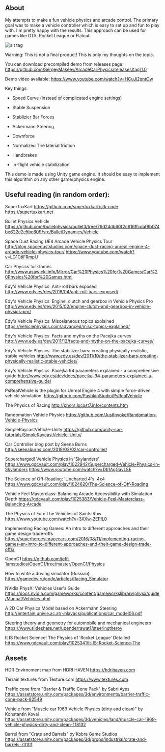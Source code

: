 ## About

My attempts to make a fun vehicle physics and arcade control.
The primary goal was to make a vehicle controller which is easy to set up and fun to play with.
I'm pretty happy with the results. This approach can be used for games like GTA, Rocket League or Flatout.

![alt tag](https://raw.githubusercontent.com/SergeyMakeev/ArcadeCarPhysics/master/ArcadeCarPhysics.gif)

Warning: This is not a final product! This is only my thoughts on the topic.

You can download precompiled demo from releases page:
https://github.com/SergeyMakeev/ArcadeCarPhysics/releases/tag/1.0

Demo video available:
https://www.youtube.com/watch?v=HCuJi2pntOw

Key things:

* Speed Curve (instead of complicated engine settings)

* Stable Suspension

* Stablizier Bar Forces

* Ackermann Steering

* Downforce

* Normalized Tire laterial friction

* Handbrakes

* In-flight vehicle stabilization


This demo is made using Unity game engine.
It should be easy to implement this algorithm on any other game/physics engine.

## Useful reading (in random order):

SuperTuxKart
https://github.com/supertuxkart/stk-code
https://supertuxkart.net

Bullet Physics Vehicle
https://github.com/bulletphysics/bullet3/tree/79d24db60f2c916ffcdaf8b074be622e2e5bc609/src/BulletDynamics/Vehicle

Space Dust Racing UE4 Arcade Vehicle Physics Tour
http://blog.spaceduststudios.com/space-dust-racing-unreal-engine-4-arcade-vehicle-physics-tour/
https://www.youtube.com/watch?v=LG1CtlFRmpU

Car Physics for Games
http://www.asawicki.info/Mirror/Car%20Physics%20for%20Games/Car%20Physics%20for%20Games.html

Edy's Vehicle Physics: Anti-roll bars exposed
http://www.edy.es/dev/2016/04/anti-roll-bars-exposed/

Edy's Vehicle Physics: Engine, clutch and gearbox in Vehicle Physics Pro
http://www.edy.es/dev/2015/02/engine-clutch-and-gearbox-in-vehicle-physics-pro/

Edy's Vehicle Physics: Miscelaneous topics explained
https://vehiclephysics.com/advanced/misc-topics-explained/

Edy's Vehicle Physics: Facts and myths on the Pacejka curves
http://www.edy.es/dev/2011/12/facts-and-myths-on-the-pacejka-curves/

Edy's Vehicle Physics: The stabilizer bars: creating physically realistic, stable vehicles
http://www.edy.es/dev/2011/10/the-stabilizer-bars-creating-physically-realistic-stable-vehicles/

Edy's Vehicle Physics: Pacejka 94 parameters explained - a comprehensive guide
http://www.edy.es/dev/docs/pacejka-94-parameters-explained-a-comprehensive-guide/

PsRealVehicle is the plugin for Unreal Engine 4 with simple force-driven vehicle simulation.
https://github.com/PushkinStudio/PsRealVehicle

The Physics of Racing
http://phors.locost7.info/contents.htm

Randomation Vehicle Physics
https://github.com/JustInvoke/Randomation-Vehicle-Physics

SimpleRaycastVehicle-Unity
https://github.com/unity-car-tutorials/SimpleRaycastVehicle-Unity/

Car Controller blog post by Seena Burns
http://seenaburns.com/2018/03/02/car-controller/

Supercharged! Vehicle Physics in 'Skylanders'
https://www.gdcvault.com/play/1022942/Supercharged-Vehicle-Physics-in-Skylanders
https://www.youtube.com/watch?v=Db1AgGavL8E

The Science of Off-Roading: 'Uncharted 4's' 4x4
https://www.gdcvault.com/play/1024620/The-Science-of-Off-Roading

Vehicle Feel Masterclass: Balancing Arcade Accessibility with Simulation Depth
https://gdcvault.com/play/1025383/Vehicle-Feel-Masterclass-Balancing-Arcade

The Physics of Fun: The Vehicles of Saints Row
https://www.youtube.com/watch?v=3XXw-2EPlL0

Implementing Racing Games: An intro to different approaches and their game design trade-offs
https://superheroesinracecars.com/2016/08/11/implementing-racing-games-an-intro-to-different-approaches-and-their-game-design-trade-offs/

OpenC1
https://github.com/jeff-1amstudios/OpenC1/tree/master/OpenC1/Physics

How to write a driving simulator (Russian)
https://gamedev.ru/code/articles/Racing_Simulator

NVidia PhysX: Vehicles User's Guide
https://docs.nvidia.com/gameworks/content/gameworkslibrary/physx/guide/Manual/Vehicles.html

A 2D Car Physics Model based on Ackermann Steering
http://entertain.univie.ac.at/~hlavacs/publications/car_model06.pdf

Steering theory and geometry for automobile and mechanical engineers
https://www.slideshare.net/upenderrawat1/steeringtheroy

It IS Rocket Science! The Physics of 'Rocket League' Detailed
https://www.gdcvault.com/play/1025341/It-IS-Rocket-Science-The


## Assets

HDR Envirnoment map from HDRI HAVEN 
https://hdrihaven.com

Terrain textures from Texture.com
https://www.textures.com

Traffic cone from "Barrier & Traffic Cone Pack" by Sabri Ayes
https://assetstore.unity.com/packages/3d/environments/barrier-traffic-cone-pack-82549

Vehicle from "Muscle car 1969 Vehicle Physics (dirty and clean)" by Konstantin Koval
https://assetstore.unity.com/packages/3d/vehicles/land/muscle-car-1969-vehicle-physics-dirty-and-clean-118132

Barrel from "Crate and Barrels" by Kobra Game Studios
https://assetstore.unity.com/packages/3d/props/industrial/crate-and-barrels-73101
